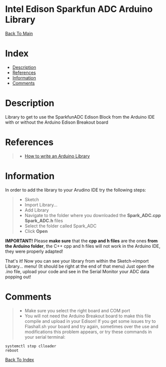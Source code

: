 Intel Edison Sparkfun ADC Arduino Library
===================

[Back To Main](../README.md)

Index
=================

  * [Description](#description)
  * [References](#references)
  * [Information](#information)
  * [Comments](#comments)


Description
===================
Library to get to use the SparkfunADC Edison Block from the Arduino IDE with or without the Arduino Edison Breakout board

References
===================
> - [How to write an Arduino Library](http://arduino.cc/en/Hacking/LibraryTutorial)

Information
===================
In order to add the library to your Arudino IDE try the following steps:
> - Sketch
> - Import Library...
> - Add Library
> - Navigate to the folder where you downloaded the **Spark_ADC.cpp** **Spark_ADC.h** files 
> - Select the folder called Spark_ADC
> - Click **Open**

**IMPORTANT!** Please **make sure** that the **cpp and h files** are the ones **from the Arduino folder**, the C++ cpp and h files will not work in the Arduino IDE, they were properly adapted!

That's it! Now you can see your library from within the Sketch->Import Library... menu! (It should be right at the end of that menu)
Just open the .ino file, upload your code and see in the Serial Monitor your ADC data popping out!

Comments
===================
> - Make sure you select the right board and COM port
> - You will not need the Arduino Breakout board to make this file compile and upload in your Edison! If you get some issues try to Flashall.sh your board and try again, sometimes over the use and modifications this problem appears, or try these commands in your serial terminal:  
```
systemctl stop clloader
reboot
```

[Back To Index](#index)
